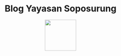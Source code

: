 <div style="text-align: center">
    <h1>Blog Yayasan Soposurung</h1>
    <img src="https://pbs.twimg.com/profile_images/3559272665/3f899c272f3f036a5c1631b8b4f228f6_400x400.png" width="100px" height="100px">
</div>